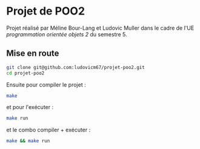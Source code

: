 Projet de POO2
==============

Projet réalisé par Méline Bour-Lang et Ludovic Muller dans le cadre de
l'UE *programmation orientée objets 2* du semestre 5.

## Mise en route

```sh
git clone git@github.com:ludovicm67/projet-poo2.git
cd projet-poo2
```

Ensuite pour compiler le projet :

```sh
make
```

et pour l'exécuter :

```sh
make run
```

et le combo compiler + exécuter :

```sh
make && make run
```
